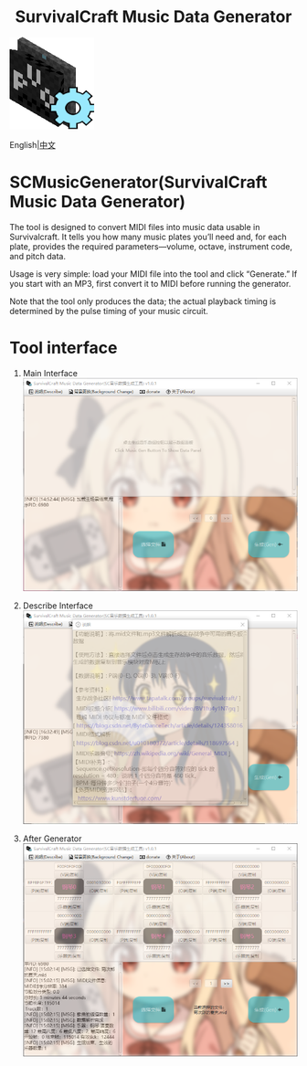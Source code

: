 <h1 align="center">SurvivalCraft Music Data Generator</h1> 
<img alt="logo" src="src/main/resources/com/eouna/scmusicgenerator/icon/main.png">

English|[中文](./doc/中文.md)

# SCMusicGenerator(SurvivalCraft Music Data Generator)

The tool is designed to convert MIDI files into music data usable in Survivalcraft. It tells you how many music plates you’ll need and, for each plate, provides the required parameters—volume, octave, instrument code, and pitch data.

Usage is very simple: load your MIDI file into the tool and click “Generate.” If you start with an MP3, first convert it to MIDI before running the generator.

Note that the tool only produces the data; the actual playback timing is determined by the pulse timing of your music circuit.

# Tool interface

1. Main Interface
   ![Main Interface](doc/img/main.png)

2. Describe Interface
   ![Describe Interface](doc/img/describe.png)

3. After Generator
   ![After Generator](doc/img/after_gen.png)
